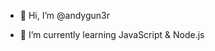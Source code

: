 - 👋 Hi, I’m @andygun3r
<!-- - 👀 I’m interested in ... -->
- 🌱 I’m currently learning JavaScript & Node.js
<!-- - 💞️ I’m looking to collaborate on ...
- 📫 How to reach me ... -->

<!---
andygun3r/andygun3r is a ✨ special ✨ repository because its `README.md` (this file) appears on your GitHub profile.
You can click the Preview link to take a look at your changes.
--->
